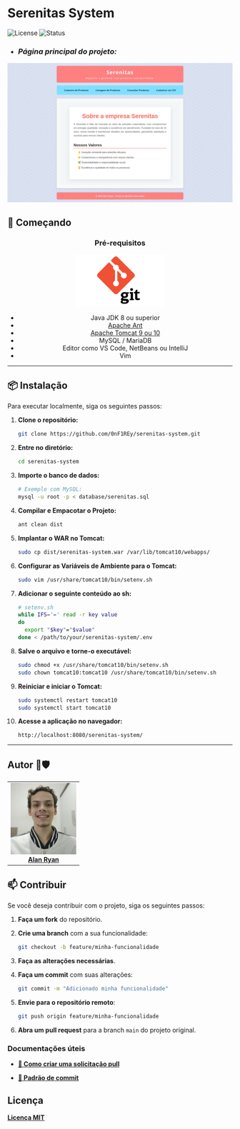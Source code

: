 # Serenitas System
![License](https://img.shields.io/badge/license-MIT-blue.svg)
![Status](https://img.shields.io/badge/status-Conclu%C3%ADdo-brightgreen)

<ul>
  <li><h3><i>Página principal do projeto:</i></h3></li>
</ul>

<img src="./readme_assets/pagina-principal.png" alt="Página principal do projeto: serenitas-system"/>

## 🚀 Começando

<div align="center">

### Pré-requisitos

<img src="./readme_assets/git-logo.png" width="200" alt="Git Logo" />

- Java JDK 8 ou superior
- [Apache Ant](https://ant.apache.org/)
- [Apache Tomcat 9 ou 10](https://tomcat.apache.org/)
- MySQL / MariaDB
- Editor como VS Code, NetBeans ou IntelliJ
- Vim

</div>

---

## 📦 Instalação

Para executar localmente, siga os seguintes passos:

1.  **Clone o repositório:**

    ```bash
    git clone https://github.com/0nF1REy/serenitas-system.git
    ```

2.  **Entre no diretório:**

    ```bash
    cd serenitas-system
    ```

3.  **Importe o banco de dados:** 

    ```bash
    # Exemplo com MySQL:
    mysql -u root -p < database/serenitas.sql
    ```

4.  **Compilar e Empacotar o Projeto:** 

    ```bash
    ant clean dist
    ```

5.  **Implantar o WAR no Tomcat:** 

    ```bash
    sudo cp dist/serenitas-system.war /var/lib/tomcat10/webapps/
    ```

6.  **Configurar as Variáveis de Ambiente para o Tomcat:** 

    ```bash
    sudo vim /usr/share/tomcat10/bin/setenv.sh
    ```

7.  **Adicionar o seguinte conteúdo ao sh:** 

    ```bash
    # setenv.sh
    while IFS='=' read -r key value
    do
      export "$key"="$value"
    done < /path/to/your/serenitas-system/.env  
    ```

8.  **Salve o arquivo e torne-o executável:** 

    ```bash
    sudo chmod +x /usr/share/tomcat10/bin/setenv.sh
    sudo chown tomcat10:tomcat10 /usr/share/tomcat10/bin/setenv.sh
    ```

9.  **Reiniciar e iniciar o Tomcat:** 

    ```bash
    sudo systemctl restart tomcat10
    sudo systemctl start tomcat10
    ```

10. **Acesse a aplicação no navegador:**

    ```
    http://localhost:8080/serenitas-system/
    ```
    
---

## Autor 🧑🛡️ 

<div align="center">
  <table>
  <tr>
    <td align="center">
      <a href="https://github.com/0nF1REy" target="_blank">
        <img src="./readme_assets/alan-ryan.jpg" height="160px;" alt="Foto de Alan Ryan"/><br>
          <b>Alan Ryan</b>  
      </a>
    </td>
  </tr>
</table>
</div>

## 📫 Contribuir

Se você deseja contribuir com o projeto, siga os seguintes passos:

1. **Faça um fork** do repositório.

2. **Crie uma branch** com a sua funcionalidade:

   ```bash
   git checkout -b feature/minha-funcionalidade
   ```

3. **Faça as alterações necessárias**.

4. **Faça um commit** com suas alterações:

   ```bash
   git commit -m "Adicionado minha funcionalidade"
   ```

5. **Envie para o repositório remoto**:

   ```bash
   git push origin feature/minha-funcionalidade
   ```

6. **Abra um pull request** para a branch `main` do projeto original.

### Documentações úteis

- **<a href="https://www.atlassian.com/br/git/tutorials/making-a-pull-request" target="_blank">📝 Como criar uma solicitação pull</a>**

- **<a href="https://gist.github.com/joshbuchea/6f47e86d2510bce28f8e7f42ae84c716" target="_blank">💾 Padrão de commit</a>**

## Licença

<a href="./LICENSE" target="_blank"><b>Licença MIT</b></a>